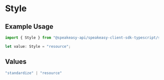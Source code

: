 # Style

## Example Usage

```typescript
import { Style } from "@speakeasy-api/speakeasy-client-sdk-typescript/sdk/models/shared";

let value: Style = "resource";
```

## Values

```typescript
"standardize" | "resource"
```